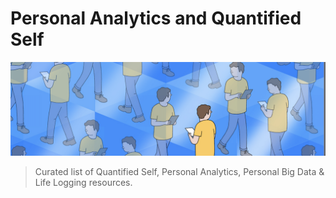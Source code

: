 # Personal Analytics and Quantified Self

![](Images/file%20spaces.png)

> Curated list of Quantified Self, Personal Analytics, Personal Big Data & Life Logging resources.
